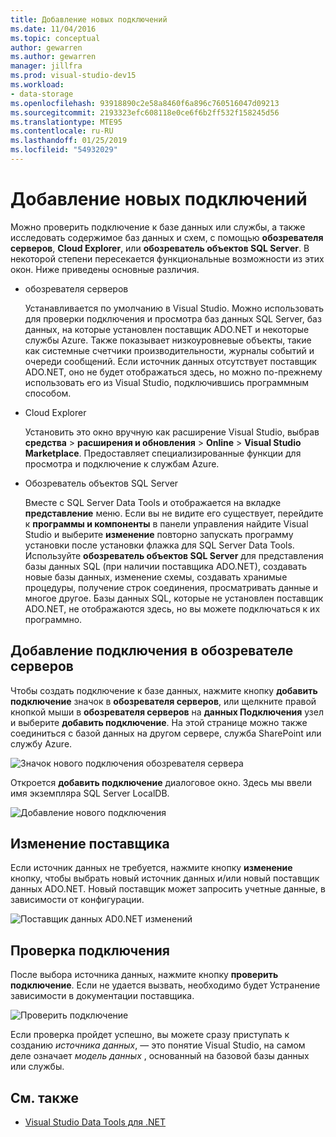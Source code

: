```yaml
---
title: Добавление новых подключений
ms.date: 11/04/2016
ms.topic: conceptual
author: gewarren
ms.author: gewarren
manager: jillfra
ms.prod: visual-studio-dev15
ms.workload:
- data-storage
ms.openlocfilehash: 93918890c2e58a8460f6a896c760516047d09213
ms.sourcegitcommit: 2193323efc608118e0ce6f6b2ff532f158245d56
ms.translationtype: MTE95
ms.contentlocale: ru-RU
ms.lasthandoff: 01/25/2019
ms.locfileid: "54932029"
---
```

# <a name="add-new-connections"></a>Добавление новых подключений

Можно проверить подключение к базе данных или службы, а также исследовать содержимое баз данных и схем, с помощью **обозревателя серверов**, **Cloud Explorer**, или **обозреватель объектов SQL Server**. В некоторой степени пересекается функциональные возможности из этих окон. Ниже приведены основные различия.

- обозревателя серверов

   Устанавливается по умолчанию в Visual Studio. Можно использовать для проверки подключения и просмотра баз данных SQL Server, баз данных, на которые установлен поставщик ADO.NET и некоторые службы Azure. Также показывает низкоуровневые объекты, такие как системные счетчики производительности, журналы событий и очереди сообщений. Если источник данных отсутствует поставщик ADO.NET, оно не будет отображаться здесь, но можно по-прежнему использовать его из Visual Studio, подключившись программным способом.

- Cloud Explorer

   Установить это окно вручную как расширение Visual Studio, выбрав **средства** > **расширения и обновления** > **Online**  >  **Visual Studio Marketplace**. Предоставляет специализированные функции для просмотра и подключение к службам Azure.

- Обозреватель объектов SQL Server

   Вместе с SQL Server Data Tools и отображается на вкладке **представление** меню. Если вы не видите его существует, перейдите к **программы и компоненты** в панели управления найдите Visual Studio и выберите **изменение** повторно запускать программу установки после установки флажка для SQL Server Data Tools. Используйте **обозреватель объектов SQL Server** для представления базы данных SQL (при наличии поставщика ADO.NET), создавать новые базы данных, изменение схемы, создавать хранимые процедуры, получение строк соединения, просматривать данные и многое другое. Базы данных SQL, которые не установлен поставщик ADO.NET, не отображаются здесь, но вы можете подключаться к их программно.

## <a name="add-a-connection-in-server-explorer"></a>Добавление подключения в обозревателе серверов

Чтобы создать подключение к базе данных, нажмите кнопку **добавить подключение** значок в **обозревателя серверов**, или щелкните правой кнопкой мыши в **обозревателя серверов** на **данных Подключения** узел и выберите **добавить подключение**. На этой странице можно также соединиться с базой данных на другом сервере, служба SharePoint или службу Azure.

![Значок нового подключения обозревателя сервера](../data-tools/media/raddata-server-explorer-new-connection-icon.png)

Откроется **добавить подключение** диалоговое окно. Здесь мы ввели имя экземпляра SQL Server LocalDB.

![Добавление нового подключения](../data-tools/media/raddata-add-new-connection-dialog.png)

## <a name="change-the-provider"></a>Изменение поставщика

Если источник данных не требуется, нажмите кнопку **изменение** кнопку, чтобы выбрать новый источник данных и/или новый поставщик данных ADO.NET. Новый поставщик может запросить учетные данные, в зависимости от конфигурации.

![Поставщик данных AD0.NET изменений](../data-tools/media/raddata-change-ad0.net-data-provider.png)

## <a name="test-the-connection"></a>Проверка подключения

После выбора источника данных, нажмите кнопку **проверить подключение**. Если не удается вызвать, необходимо будет Устранение зависимости в документации поставщика.

![Проверить подключение](../data-tools/media/raddata-test-connection.png)

Если проверка пройдет успешно, вы можете сразу приступать к созданию *источника данных*, — это понятие Visual Studio, на самом деле означает *модель данных* , основанный на базовой базы данных или службы.

## <a name="see-also"></a>См. также

- [Visual Studio Data Tools для .NET](../data-tools/visual-studio-data-tools-for-dotnet.md)
